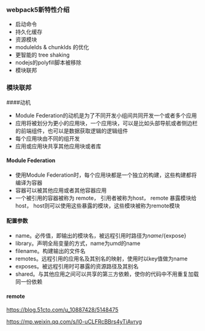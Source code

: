 ### webpack5新特性介绍
- 启动命令
- 持久化缓存
- 资源模块
- moduleIds & chunkIds 的优化
- 更智能的 tree shaking
- nodejs的polyfill脚本被移除
- 模块联邦


### 模块联邦
####动机
- Module Federation的动机是为了不同开发小组间共同开发一个或者多个应用
- 应用将被划分为更小的应用块，一个应用块，可以是比如头部导航或者侧边栏的前端组件，也可以是数据获取逻辑的逻辑组件
- 每个应用块由不同的组开发
- 应用或应用块共享其他应用块或者库


#### Module Federation
- 使用Module Federation时，每个应用块都是一个独立的构建，这些构建都将编译为容器
- 容器可以被其他应用或者其他容器应用
- 一个被引用的容器被称为 remote， 引用者被称为host， remote 暴露模块给host， host则可以使用这些暴露的模块，这些模块被称为remote模块


#### 配置参数
- name。必传值，即输出的模块名，被远程引用时路径为${name}/${expose}
- library。声明全局变量的方式，name为umd的name
- filename。构建输出的文件名
- remotes。远程引用的应用名及其别名的映射，使用时以key值做为name
- exposes。被远程引用时可暴露的资源路径及其别名
- shared。与其他应用之间可以共享的第三方依赖，使你的代码中不用重复加载同一份依赖

#### remote

https://blog.51cto.com/u_10887428/5148475

https://mp.weixin.qq.com/s/l0-uCLFRcBBrs4yTiAvryg
